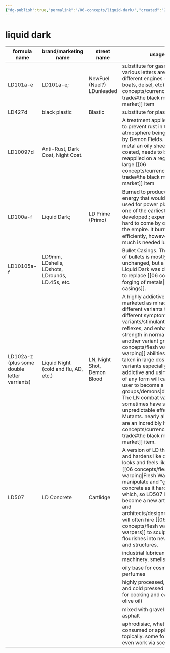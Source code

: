 ```yaml
---
{"dg-publish":true,"permalink":"/06-concepts/liquid-dark/","created":"2024-10-28T08:55:08.948-05:00","updated":"2024-11-12T15:23:49.192-06:00"}
---
```


# liquid dark


| formula name                                 | brand/marketing name                             | street name                   | usage                                                                                                                                                                                                                                                                                                                                                                                                                                                                                                                                                                                          |
| -------------------------------------------- | ------------------------------------------------ | ----------------------------- | ---------------------------------------------------------------------------------------------------------------------------------------------------------------------------------------------------------------------------------------------------------------------------------------------------------------------------------------------------------------------------------------------------------------------------------------------------------------------------------------------------------------------------------------------------------------------------------------------- |
| LD101a-e                                     | LD101a-e;                                        | NewFuel (Nuel?)<br>LDunleaded | substitute for gasoline; the various letters are used for different engines (cars, boats, deisel, etc); large [[06 concepts/currency and trade#the black market\|black market]] item                                                                                                                                                                                                                                                                                                                                                                                                                       |
| LD427d                                       | black plastic                                    | Blastic                       | substitute for plastic                                                                                                                                                                                                                                                                                                                                                                                                                                                                                                                                                                         |
| LD10097d                                     | Anti-Rust, Dark Coat, Night Coat.                |                               | A treatment applied to metal to prevent rust in the new atmosphere being created by Demon Fields.  Gives the metal an oily sheen when coated, needs to be reapplied on a regular basis; large [[06 concepts/currency and trade#the black market\|black market]] item                                                                                                                                                                                                                                                                                                                                       |
| LD100a-f                                     | Liquid Dark;                                     | LD Prime (Primo)              | Burned to produce "clean" energy that would have been used for power plants, etc. one of the earliest variants developed.; expensive and hard to come by outside of the empire.  It burns very efficiently, however, so not much is needed luckily.                                                                                                                                                                                                                                                                                                                                            |
| LD10105a-f                                   | LD9mm, LDshells, LDshots, LDrounds, LD.45s, etc. |                               | Bullet Casings. The interior of bullets is mostly unchanged, but a strain of Liquid Dark was developed to replace [[06 concepts/the forging of metals\|metal casings]].                                                                                                                                                                                                                                                                                                                                                                                                                                    |
| LD102a-z (plus some double letter varriants) | Liquid Night (cold and flu, AD, etc.)            | LN, Night Shot, Demon Blood   | A highly addictive drug. marketed as miracle drug different variants treat different symptoms. combat variants/stimulants increase reflexes, and enhance strength in normal humans, another variant grants [[06 concepts/flesh warping\|flesh warping]] abilities when taken in large doses.  These variants especially are highly addictive and using to much of any form will cause the user to become a [[04 groups/demons\|demon]].  The LN combat variants sometimes have strange and unpredictable effects on Mutants.  nearly all variants are an incredibly hot [[06 concepts/currency and trade#the black market\|black market]] item. |
| LD507                                        | LD Concrete                                      | Cartlidge                     | A version of LD that pours and hardens like concrete, it looks and feels like Cartlidge, [[06 concepts/flesh warping\|Flesh Warpers]] can manipulate and "grow" the concrete as it hardens, which, so LD507 has also become a new art medium, and architects/designers/builders will often hire [[06 concepts/flesh warping\|flesh warpers]] to sculpt artistic flourishes into new buildings and structures.                                                                                                                                                                                                          |
|                                              |                                                  |                               | industrial lubricant for machinery. smells like blood.                                                                                                                                                                                                                                                                                                                                                                                                                                                                                                                                         |
|                                              |                                                  |                               | oily base for cosmetics and perfumes                                                                                                                                                                                                                                                                                                                                                                                                                                                                                                                                                           |
|                                              |                                                  |                               | highly processed, filtered, and cold pressed oil meant for cooking and eating (like olive oil)                                                                                                                                                                                                                                                                                                                                                                                                                                                                                                 |
|                                              |                                                  |                               | mixed with gravel to make asphalt                                                                                                                                                                                                                                                                                                                                                                                                                                                                                                                                                              |
|                                              |                                                  |                               | aphrodisiac, whether consumed or applied topically. some formulations even work via scent                                                                                                                                                                                                                                                                                                                                                                                                                                                                                                      |
